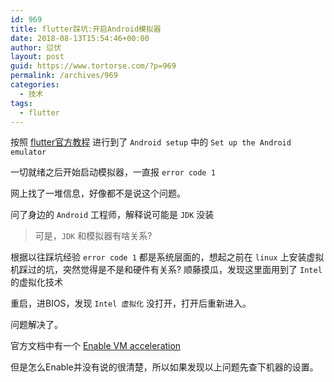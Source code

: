 ```yaml
---
id: 969
title: flutter踩坑:开启Android模拟器
date: 2018-08-13T15:54:46+00:00
author: 愆伏
layout: post
guid: https://www.tortorse.com/?p=969
permalink: /archives/969
categories:
  - 技术
tags:
  - flutter
---
```

按照 [flutter官方教程](https://flutter.io/setup-windows/) 进行到了 `Android setup` 中的 `Set up the Android emulator`

一切就绪之后开始启动模拟器，一直报 `error code 1`

网上找了一堆信息，好像都不是说这个问题。

问了身边的 `Android` 工程师，解释说可能是 `JDK` 没装

> 可是，`JDK` 和模拟器有啥关系? 

根据以往踩坑经验 `error code 1` 都是系统层面的，想起之前在 `linux` 上安装虚拟机踩过的坑，突然觉得是不是和硬件有关系? 顺藤摸瓜，发现这里面用到了 `Intel` 的虚拟化技术

重启，进BIOS，发现 `Intel 虚拟化` 没打开，打开后重新进入。

问题解决了。

官方文档中有一个 [Enable VM acceleration](https://developer.android.com/studio/run/emulator-acceleration.html)

但是怎么Enable并没有说的很清楚，所以如果发现以上问题先查下机器的设置。